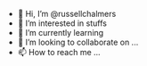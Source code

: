 - 👋 Hi, I’m @russellchalmers
- 👀 I’m interested in stuffs
- 🌱 I’m currently learning
- 💞️ I’m looking to collaborate on ...
- 📫 How to reach me ...

<!---
russellchalmers/russellchalmers is a ✨ special ✨ repository because its `README.md` (this file) appears on your GitHub profile.
You can click the Preview link to take a look at your changes.
--->
